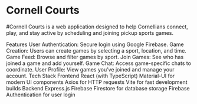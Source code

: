 ﻿# Cornell Courts
#Cornell Courts is a web application designed to help Cornellians connect, play, and stay active by scheduling and joining pickup sports games.

Features
User Authentication: Secure login using Google Firebase.
Game Creation: Users can create games by selecting a sport, location, and time.
Game Feed: Browse and filter games by sport.
Join Games: See who has joined a game and add yourself.
Game Chat: Access game-specific chats to coordinate.
User Profile: View games you’ve joined and manage your account.
Tech Stack
Frontend
React (with TypeScript)
Material-UI for modern UI components
Axios for HTTP requests
Vite for fast development builds
Backend
Express.js
Firebase Firestore for database storage
Firebase Authentication for user login
